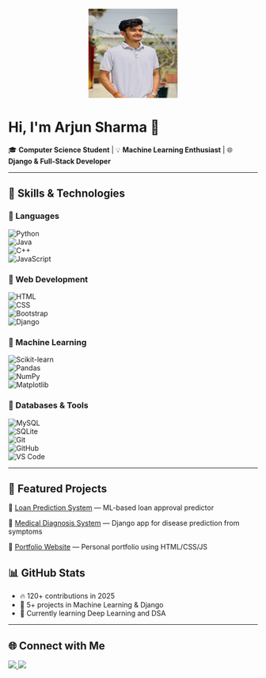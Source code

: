<p align="center">
  <img src="me1.jpg" 
       alt="Arjun Sharma" 
       width="180" 
       height="180" />
</p>


# Hi, I'm Arjun Sharma 👋  
🎓 **Computer Science Student** | 💡 **Machine Learning Enthusiast** | 🌐 **Django & Full-Stack Developer**  

---

## 🚀 Skills & Technologies  

### 🔹 Languages  
![Python](https://img.shields.io/badge/Python-3776AB?style=for-the-badge&logo=python&logoColor=white)  
![Java](https://img.shields.io/badge/Java-007396?style=for-the-badge&logo=java&logoColor=white)  
![C++](https://img.shields.io/badge/C++-00599C?style=for-the-badge&logo=cplusplus&logoColor=white)  
![JavaScript](https://img.shields.io/badge/JavaScript-F7DF1E?style=for-the-badge&logo=javascript&logoColor=black)  

### 🔹 Web Development  
![HTML](https://img.shields.io/badge/HTML5-E34F26?style=for-the-badge&logo=html5&logoColor=white)  
![CSS](https://img.shields.io/badge/CSS3-1572B6?style=for-the-badge&logo=css3&logoColor=white)  
![Bootstrap](https://img.shields.io/badge/Bootstrap-7952B3?style=for-the-badge&logo=bootstrap&logoColor=white)  
![Django](https://img.shields.io/badge/Django-092E20?style=for-the-badge&logo=django&logoColor=white)  

### 🔹 Machine Learning  
![Scikit-learn](https://img.shields.io/badge/Scikit--learn-F7931E?style=for-the-badge&logo=scikit-learn&logoColor=white)  
![Pandas](https://img.shields.io/badge/Pandas-150458?style=for-the-badge&logo=pandas&logoColor=white)  
![NumPy](https://img.shields.io/badge/NumPy-013243?style=for-the-badge&logo=numpy&logoColor=white)  
![Matplotlib](https://img.shields.io/badge/Matplotlib-3776AB?style=for-the-badge&logo=plotly&logoColor=white)  

### 🔹 Databases & Tools  
![MySQL](https://img.shields.io/badge/MySQL-4479A1?style=for-the-badge&logo=mysql&logoColor=white)  
![SQLite](https://img.shields.io/badge/SQLite-003B57?style=for-the-badge&logo=sqlite&logoColor=white)  
![Git](https://img.shields.io/badge/Git-F05032?style=for-the-badge&logo=git&logoColor=white)  
![GitHub](https://img.shields.io/badge/GitHub-181717?style=for-the-badge&logo=github&logoColor=white)  
![VS Code](https://img.shields.io/badge/VS%20Code-0078D4?style=for-the-badge&logo=visualstudiocode&logoColor=white)  

---

## 📂 Featured Projects  
🔹 [Loan Prediction System](https://github.com/your-username/loan_prediction) — ML-based loan approval predictor

🔹 [Medical Diagnosis System](https://github.com/your-username/medical_diagnosis) — Django app for disease prediction from symptoms  

🔹 [Portfolio Website](https://github.com/your-username/portfolio) — Personal portfolio using HTML/CSS/JS
  
## 📊 GitHub Stats  
- 🔥 120+ contributions in 2025  
- 📂 5+ projects in Machine Learning & Django  
- 🌱 Currently learning Deep Learning and DSA
---

## 🌐 Connect with Me  

<p align="left">
  <a href="www.linkedin.com/in/arjun-sharma-a5540a293">
    <img src="https://img.shields.io/badge/LinkedIn-0077B5?style=for-the-badge&logo=linkedin&logoColor=white"/>
  </a>
  <a href="mailto:arjunsharma132620.com">
    <img src="https://img.shields.io/badge/Email-D14836?style=for-the-badge&logo=gmail&logoColor=white"/>
  </a>
</p>
